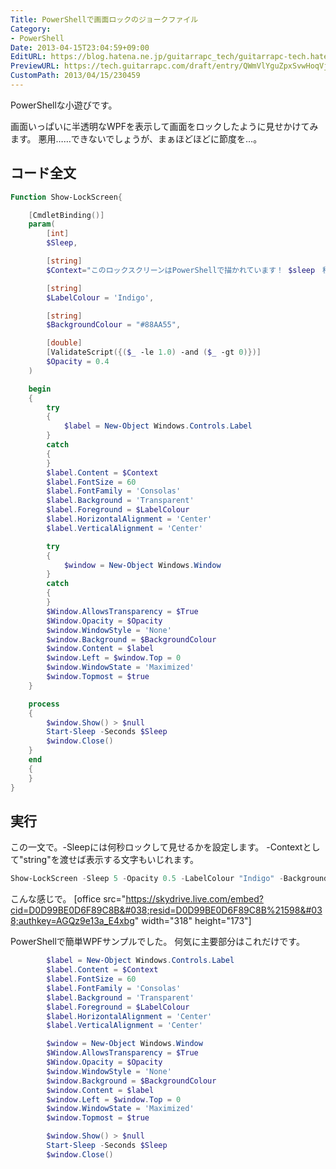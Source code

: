```yaml
---
Title: PowerShellで画面ロックのジョークファイル
Category:
- PowerShell
Date: 2013-04-15T23:04:59+09:00
EditURL: https://blog.hatena.ne.jp/guitarrapc_tech/guitarrapc-tech.hatenablog.com/atom/entry/6802418398340690570
PreviewURL: https://tech.guitarrapc.com/draft/entry/QWmVlYguZpxSvwHoqVjc_LHWZ2w
CustomPath: 2013/04/15/230459
---
```


<!--
Date: 2013-04-15T23:04:59+09:00
URL: https://tech.guitarrapc.com/entry/2013/04/15/230459
-->

PowerShellな小遊びです。

画面いっぱいに半透明なWPFを表示して画面をロックしたように見せかけてみます。
悪用……できないでしょうが、まぁほどほどに節度を…。



## コード全文

```ps1
Function Show-LockScreen{

    [CmdletBinding()]
    param(
        [int]
        $Sleep,

        [string]
        $Context="このロックスクリーンはPowerShellで描かれています！ $sleep　秒待ってね♡",

        [string]
        $LabelColour = 'Indigo',

        [string]
        $BackgroundColour = "#88AA55",

        [double]
        [ValidateScript({($_ -le 1.0) -and ($_ -gt 0)})]
        $Opacity = 0.4
    )

    begin
    {
        try
        {
            $label = New-Object Windows.Controls.Label
        }
        catch
        {
        }
        $label.Content = $Context
        $label.FontSize = 60
        $label.FontFamily = 'Consolas'
        $label.Background = 'Transparent'
        $label.Foreground = $LabelColour
        $label.HorizontalAlignment = 'Center'
        $label.VerticalAlignment = 'Center'

        try
        {
            $window = New-Object Windows.Window
        }
        catch
        {
        }
        $Window.AllowsTransparency = $True
        $Window.Opacity = $Opacity
        $window.WindowStyle = 'None'
        $window.Background = $BackgroundColour
        $window.Content = $label
        $window.Left = $window.Top = 0
        $window.WindowState = 'Maximized'
        $window.Topmost = $true
    }

    process
    {
        $window.Show() > $null
        Start-Sleep -Seconds $Sleep
        $window.Close()
    }
    end
    {
    }
}
```



## 実行
この一文で。-Sleepには何秒ロックして見せるかを設定します。
-Contextとして"string"を渡せば表示する文字もいじれます。

```ps1
Show-LockScreen -Sleep 5 -Opacity 0.5 -LabelColour "Indigo" -BackgroundColour "SkyBlue"
```


こんな感じで。
[office src="https://skydrive.live.com/embed?cid=D0D99BE0D6F89C8B&#038;resid=D0D99BE0D6F89C8B%21598&#038;authkey=AGQz9e13a_E4xbg" width="318" height="173"]

PowerShellで簡単WPFサンプルでした。
何気に主要部分はこれだけです。

```ps1
        $label = New-Object Windows.Controls.Label
        $label.Content = $Context
        $label.FontSize = 60
        $label.FontFamily = 'Consolas'
        $label.Background = 'Transparent'
        $label.Foreground = $LabelColour
        $label.HorizontalAlignment = 'Center'
        $label.VerticalAlignment = 'Center'

        $window = New-Object Windows.Window
        $Window.AllowsTransparency = $True
        $Window.Opacity = $Opacity
        $window.WindowStyle = 'None'
        $window.Background = $BackgroundColour
        $window.Content = $label
        $window.Left = $window.Top = 0
        $window.WindowState = 'Maximized'
        $window.Topmost = $true

        $window.Show() > $null
        Start-Sleep -Seconds $Sleep
        $window.Close()
```
